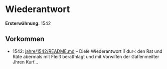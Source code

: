 # Wiederantwort

**Ersterwähnung:** 1542

## Vorkommen
- 1542: [jahre/1542/README.md](../jahre/1542/README.md) – Dieſe Wiederantwort iſ dur< den Rat und Räte
abermals mit Fleiß beratſhlagt und mit Vorwiſſen der
Gaſſenmeiſter Jhren Kurf...
